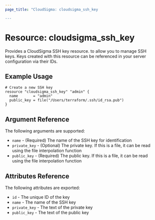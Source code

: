 ```yaml
---
page_title: "CloudSigma: cloudsigma_ssh_key

---
```


# Resource: cloudsigma_ssh_key

Provides a CloudSigma SSH key resource. to allow you to manage SSH keys. Keys
created with this resource can be referenced in your server configuration via
their IDs.


## Example Usage

```hcl
# Create a new SSH key
resource "cloudsigma_ssh_key" "admin" {
  name       = "admin"
  public_key = file("/Users/terraform/.ssh/id_rsa.pub")
}
```


## Argument Reference

The following arguments are supported:

* `name` - (Required) The name of the SSH key for identification
* `private_key` - (Optional) The private key. If this is a file, it can be read using the file interpolation function
* `public_key` - (Required) The public key. If this is a file, it can be read using the file interpolation function


## Attributes Reference

The following attributes are exported:

* `id` - The unique ID of the key
* `name` - The name of the SSH key
* `private_key` - The text of the private key
* `public_key` - The text of the public key
